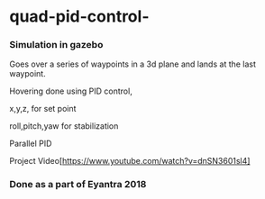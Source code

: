 # quad-pid-control-

### Simulation in gazebo

Goes over a series of waypoints in a 3d plane and lands at the last waypoint.

Hovering done using PID control, 

x,y,z, for set point 

roll,pitch,yaw for stabilization 

Parallel PID

Project Video[https://www.youtube.com/watch?v=dnSN3601sl4]

### Done as a part of Eyantra 2018
